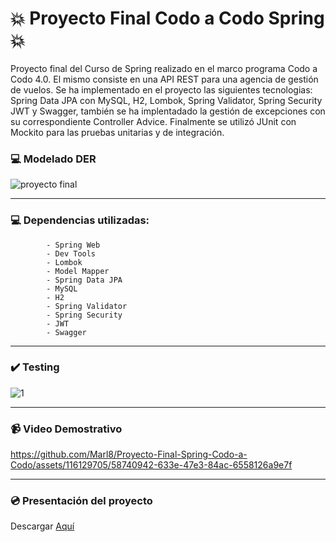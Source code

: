 # 💥 Proyecto Final Codo a Codo Spring 💥


Proyecto final del Curso de Spring realizado en el marco programa Codo a Codo 4.0. El mismo consiste en una API REST para una agencia de gestión de vuelos.
Se ha implementado en el proyecto las siguientes tecnologias: Spring Data JPA con MySQL, H2, Lombok, Spring Validator, Spring Security JWT y Swagger, también
se ha implentadado la gestión de excepciones con su correspondiente Controller Advice.
Finalmente se utilizó JUnit con Mockito para las pruebas unitarias y de integración.


### 💻 Modelado DER


![proyecto final](https://github.com/Leangon/agencia-services/assets/116129705/70cb3959-dcd5-4f63-b747-7707e37a1984)

<hr>


### 💻 Dependencias utilizadas:

            - Spring Web
            - Dev Tools
            - Lombok
            - Model Mapper
            - Spring Data JPA
            - MySQL
            - H2
            - Spring Validator
            - Spring Security
            - JWT
            - Swagger

<hr>            


### ✔️ Testing


![1](https://github.com/Marl8/Proyecto-Final-Spring-Codo-a-Codo/assets/116129705/41b92520-fe59-4fb1-85cc-9792f39971c0)


<hr>


### 📹 Video Demostrativo


https://github.com/Marl8/Proyecto-Final-Spring-Codo-a-Codo/assets/116129705/58740942-633e-47e3-84ac-6558126a9e7f


<hr>


### 💿 Presentación del proyecto



Descargar [Aquí](https://github.com/Leangon/agencia-services/files/13666540/Grupo6-.CAC.pdf)
